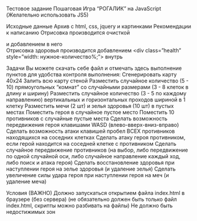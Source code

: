 Тестовое задание
Пошаговая Игра “РОГАЛИК” на JavaScript (Желательно использовать JS5)

Исходные данные
Архив с html, css, jquery и картинками
Рекомендации к написанию
Отрисовка производится очисткой <div class=”field”></div> и добавлением в него <div class=”tile”></div>
Отрисовка здоровья производится добавлением <div class=”health” style=”width: нужное-количество%;”></div> внутрь <div class=”tile”></div>

Задачи
Вы можете скачать себе файл и отмечать здесь выполнение пунктов для удобства контроля выполнения:
Сгенерировать карту 40x24
Залить всю карту стеной
Разместить случайное количество (5 - 10) прямоугольных “комнат” со случайными размерами (3 - 8 клеток в длину и ширину)
Разместить случайное количество (3 - 5 по каждому направлению)
вертикальных и горизонтальных проходов шириной в 1 клетку
Разместить мечи (2 шт) и зелья здоровья (10 шт) в пустых местах
Поместить героя в случайное пустое место
Поместить 10 противников с случайные пустые места
Сделать возможность передвижения героя клавишами WASD
(влево-вверх-вниз-вправо)
Сделать возможность атаки клавишей пробел ВСЕХ противников
находящихся на соседних клетках
Сделать атаку героя противником, если герой находится на соседней клетке с противником
Сделать случайное передвижение противников (на выбор, либо передвижение по одной случайной оси, либо случайное направление каждый ход, либо поиск и атака героя)
Сделать восстановление здоровья при наступлении героя на зелье
здоровья (и удаление зелья)
Сделать увеличение силы удара героя при наступлении героя на меч
(и удаление меча)

Условия (ВАЖНО)
Должно запускаться открытием файла index.html в браузере (без сервера) (не обязательно должен быть только файл index.html, скрипты можно разбивать на файлы)
Не должно быть недостижимых зон
